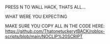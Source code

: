 PRESS N TO WALL HACK, THATS ALL...

WHAT WERE YOU EXPECTING

MAKE SURE YOU COPY ALL IN THE CODE HERE: https://github.com/ThatonetuckerytBACK/roblox-scripts/blob/main/NOCLIP%20SCRIPT

